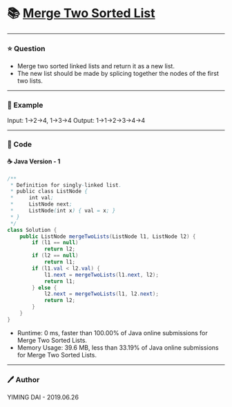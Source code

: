 # :books: [Merge Two Sorted List](https://leetcode.com/problems/merge-two-sorted-lists/)

---

### :star: Question

- Merge two sorted linked lists and return it as a new list.
- The new list should be made by splicing together the nodes of the first two lists.

---

### :car: Example

Input: 1->2->4, 1->3->4
Output: 1->1->2->3->4->4

---

### :hammer: Code

#### :coffee: Java Version - 1

```java
/**
 * Definition for singly-linked list.
 * public class ListNode {
 *     int val;
 *     ListNode next;
 *     ListNode(int x) { val = x; }
 * }
 */
class Solution {
    public ListNode mergeTwoLists(ListNode l1, ListNode l2) {
        if (l1 == null)
            return l2;
        if (l2 == null)
            return l1;
        if (l1.val < l2.val) {
            l1.next = mergeTwoLists(l1.next, l2);
            return l1;
        } else {
            l2.next = mergeTwoLists(l1, l2.next);
            return l2;
        }
    }
}
```

- Runtime: 0 ms, faster than 100.00% of Java online submissions for Merge Two Sorted Lists.
- Memory Usage: 39.6 MB, less than 33.19% of Java online submissions for Merge Two Sorted Lists.

---

### :pen: Author

YIMING DAI - 2019.06.26
